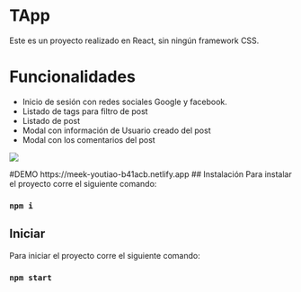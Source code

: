 # TApp

Este es un proyecto realizado en React, sin ningún framework CSS.

# Funcionalidades
- Inicio de sesión con redes sociales Google y facebook.
- Listado de tags para filtro de post
- Listado de post
- Modal con información de Usuario creado del post
- Modal con los comentarios del post

 <p align="left">
   <img src="https://img.shields.io/badge/STATUS-EN%20DESAROLLO-green">
</p>
#DEMO
https://meek-youtiao-b41acb.netlify.app
## Instalación
Para instalar el proyecto corre el siguiente comando:

### `npm i`

## Iniciar

Para iniciar el proyecto corre el siguiente comando:

### `npm start`


